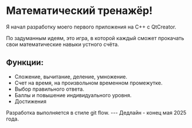 # Математический тренажёр!
Я начал разработку моего первого приложения на C++ с QtCreator.

По задуманным идеям, это игра, в которой каждый сможет прокачать свои математические навыки устного счёта.

## Функции:
+ Сложение, вычитание, деление, умножение.
+ Счет на время, на произвольном временном промежутке.
+ Выбор правильного ответа.
+ Баллы и повышение индивидуального уровня.
+ Достижения

Разработка выполняется в стиле git flow. --- Дедлайн - конец мая 2025 года.
